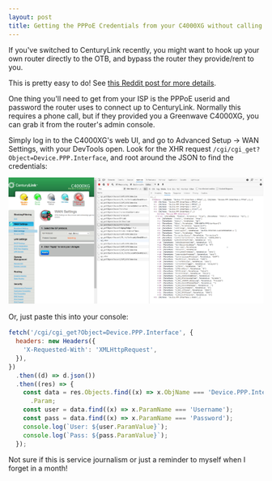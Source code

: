 ```yaml
---
layout: post
title: Getting the PPPoE Credentials from your C4000XG without calling CenturyLink
---
```


If you've switched to CenturyLink recently, you might want to hook up your own router directly to the OTB, and bypass the router they provide/rent to you.

This is pretty easy to do! See [this Reddit post for more details](https://www.reddit.com/r/centurylink/comments/ic4asm/howto_you_may_not_need_that_c4000xg_or_whatever/).

One thing you'll need to get from your ISP is the PPPoE userid and password the router uses to connect up to CenturyLink.
Normally this requires a phone call, but if they provided you a Greenwave C4000XG, you can grab it from the router's admin console.

Simply log in to the C4000XG's web UI, and go to Advanced Setup -> WAN Settings, with your DevTools open.
Look for the XHR request `/cgi/cgi_get?Object=Device.PPP.Interface`, and root around the JSON to find the credentials:

![clink credentials](../images/clink-router.png)

Or, just paste this into your console:

```js
fetch('/cgi/cgi_get?Object=Device.PPP.Interface', {
  headers: new Headers({
    'X-Requested-With': 'XMLHttpRequest',
  }),
})
  .then((d) => d.json())
  .then((res) => {
    const data = res.Objects.find((x) => x.ObjName === 'Device.PPP.Interface.1')
      .Param;
    const user = data.find((x) => x.ParamName === 'Username');
    const pass = data.find((x) => x.ParamName === 'Password');
    console.log(`User: ${user.ParamValue}`);
    console.log(`Pass: ${pass.ParamValue}`);
  });
```

Not sure if this is service journalism or just a reminder to myself when I forget in a month!
